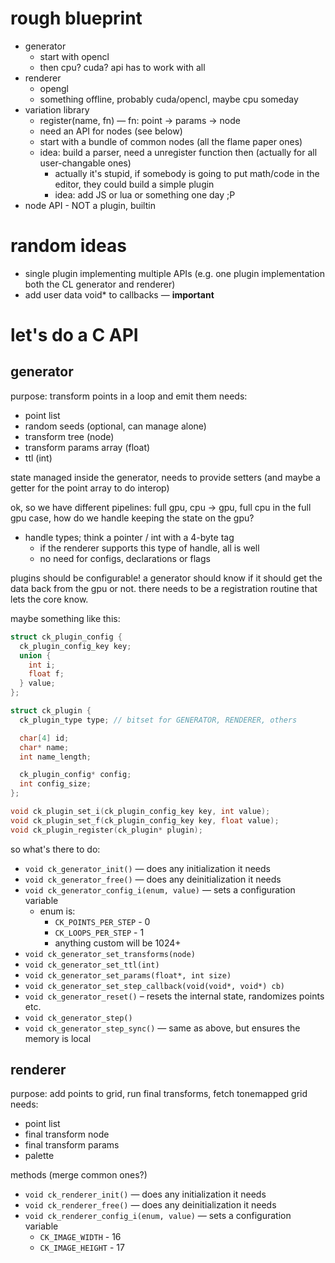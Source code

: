 # rough blueprint

- generator
  - start with opencl
  - then cpu? cuda? api has to work with all
- renderer
  - opengl
  - something offline, probably cuda/opencl, maybe cpu someday
- variation library
  - register(name, fn) — fn: point -> params -> node
  - need an API for nodes (see below)
  - start with a bundle of common nodes (all the flame paper ones)
  - idea: build a parser, need a unregister function then (actually for all user-changable ones)
    - actually it's stupid, if somebody is going to put math/code in the editor, they could build a simple plugin
    - idea: add JS or lua or something one day ;P
- node API - NOT a plugin, builtin

# random ideas

- single plugin implementing multiple APIs (e.g. one plugin implementation both the CL generator and renderer)
- add user data void* to callbacks — **important**

# let's do a C API

## generator

purpose: transform points in a loop and emit them
needs:

- point list
- random seeds (optional, can manage alone)
- transform tree (node)
- transform params array (float)
- ttl (int)

state managed inside the generator, needs to provide setters (and maybe a getter for the point array to do interop)

ok, so we have different pipelines: full gpu, cpu -> gpu, full cpu
in the full gpu case, how do we handle keeping the state on the gpu?

  - handle types; think a pointer / int with a 4-byte tag
    - if the renderer supports this type of handle, all is well
    - no need for configs, declarations or flags

plugins should be configurable! a generator should know if it should get the data back from the gpu or not.
there needs to be a registration routine that lets the core know.

maybe something like this:

```c
struct ck_plugin_config {
  ck_plugin_config_key key;
  union {
    int i;
    float f;
  } value;
};

struct ck_plugin {
  ck_plugin_type type; // bitset for GENERATOR, RENDERER, others

  char[4] id;
  char* name;
  int name_length;

  ck_plugin_config* config;
  int config_size;
};

void ck_plugin_set_i(ck_plugin_config_key key, int value);
void ck_plugin_set_f(ck_plugin_config_key key, float value);
void ck_plugin_register(ck_plugin* plugin);
```

so what's there to do:

- `void ck_generator_init()` — does any initialization it needs
- `void ck_generator_free()` — does any deinitialization it needs
- `void ck_generator_config_i(enum, value)` — sets a configuration variable
  - enum is:
    - `CK_POINTS_PER_STEP` - 0
    - `CK_LOOPS_PER_STEP` - 1
    - anything custom will be 1024+
- `void ck_generator_set_transforms(node)`
- `void ck_generator_set_ttl(int)`
- `void ck_generator_set_params(float*, int size)`
- `void ck_generator_set_step_callback(void(void*, void*) cb)`
- `void ck_generator_reset()` – resets the internal state, randomizes points etc.
- `void ck_generator_step()`
- `void ck_generator_step_sync()` — same as above, but ensures the memory is local

## renderer

purpose: add points to grid, run final transforms, fetch tonemapped grid
needs:
- point list
- final transform node
- final transform params
- palette

methods (merge common ones?)

- `void ck_renderer_init()` — does any initialization it needs
- `void ck_renderer_free()` — does any deinitialization it needs
- `void ck_renderer_config_i(enum, value)` — sets a configuration variable
  - `CK_IMAGE_WIDTH` - 16
  - `CK_IMAGE_HEIGHT` - 17
